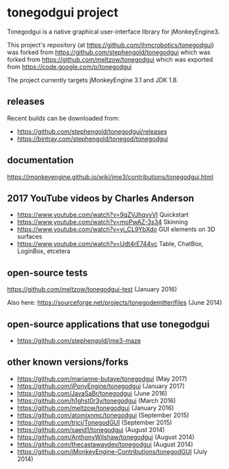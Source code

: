 # tonegodgui project

Tonegodgui is a native graphical user-interface library for jMonkeyEngine3.

This project's repository (at https://github.com/ihmcrobotics/tonegodgui)
was forked from https://github.com/stephengold/tonegodgui
which was forked from https://github.com/meltzow/tonegodgui
which was exported from https://code.google.com/p/tonegodgui

The project currently targets jMonkeyEngine 3.1 and JDK 1.8.

## releases

Recent builds can be downloaded from:

* https://github.com/stephengold/tonegodgui/releases
* https://bintray.com/stephengold/tonegod/tonegodgui

## documentation

https://jmonkeyengine.github.io/wiki/jme3/contributions/tonegodgui.html

## 2017 YouTube videos by Charles Anderson

* https://www.youtube.com/watch?v=9qZVJhqvvVI Quickstart
* https://www.youtube.com/watch?v=moPwAZ-3s34 Skinning
* https://www.youtube.com/watch?v=yj_CL9YbXdo GUI elements on 3D surfaces
* https://www.youtube.com/watch?v=Udt4rE744vc Table, ChatBox, LoginBox, etcetera

## open-source tests

https://github.com/meltzow/tonegodgui-test (January 2016)

Also here:  https://sourceforge.net/projects/tonegodemitter/files (June 2014)

## open-source applications that use tonegodgui

* https://github.com/stephengold/jme3-maze

## other known versions/forks

* https://github.com/marianne-butaye/tonegodgui (May 2017)
* https://github.com/jPonyEngine/tonegodgui (January 2017)
* https://github.com/JavaSaBr/tonegodgui (June 2016)
* https://github.com/h1ghst0r3y/tonegodgui (March 2016)
* https://github.com/meltzow/tonegodgui (January 2016)
* https://github.com/atomixnmc/tonegodgui (September 2015)
* https://github.com/tricj/TonegodGUI (September 2015)
* https://github.com/saeid1/tonegodgui (August 2014)
* https://github.com/AnthonyWilshaw/tonegodgui (August 2014)
* https://github.com/thecastawaydev/tonegodgui (August 2014)
* https://github.com/jMonkeyEngine-Contributions/tonegodGUI (July 2014)